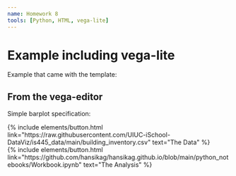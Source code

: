 ```yaml
---
name: Homework 8
tools: [Python, HTML, vega-lite]
---
```



# Example including vega-lite

Example that came with the template:

<vegachart schema-url="{{ site.baseurl }}/assets/json/agency_frequency.json" style="width: 100%"></vegachart>

## From the vega-editor

Simple barplot specification:

<vegachart schema-url="{{ site.baseurl }}/assets/json/constructed.json" style="width: 100%"></vegachart>



<!-- these are written in a combo of html and liquid --> 

<div class="left">
{% include elements/button.html link="https://raw.githubusercontent.com/UIUC-iSchool-DataViz/is445_data/main/building_inventory.csv" text="The Data" %}
</div>

<div class="right">
{% include elements/button.html link="https://github.com/hansikag/hansikag.github.io/blob/main/python_notebooks/Workbook.ipynb" text="The Analysis" %}
</div>
